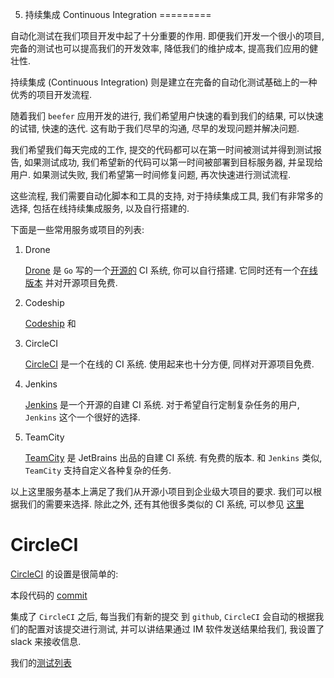 5. 持续集成 Continuous Integration
=========

自动化测试在我们项目开发中起了十分重要的作用. 即便我们开发一个很小的项目, 完备的测试也可以提高我们的开发效率, 降低我们的维护成本, 提高我们应用的健壮性. 

持续集成 (Continuous Integration) 则是建立在完备的自动化测试基础上的一种优秀的项目开发流程. 

随着我们 `beefer` 应用开发的进行, 我们希望用户快速的看到我们的结果, 可以快速的试错, 快速的迭代. 这有助于我们尽早的沟通, 尽早的发现问题并解决问题.

我们希望我们每天完成的工作, 提交的代码都可以在第一时间被测试并得到测试报告, 如果测试成功, 我们希望新的代码可以第一时间被部署到目标服务器, 并呈现给用户. 如果测试失败, 我们希望第一时间修复问题, 再次快速进行测试流程.

这些流程, 我们需要自动化脚本和工具的支持, 对于持续集成工具, 我们有非常多的选择, 包括在线持续集成服务, 以及自行搭建的.

下面是一些常用服务或项目的列表:

1. Drone

    [Drone](https://drone.io/) 是 `Go` 写的一个[开源的](https://github.com/drone/drone) CI 系统, 你可以自行搭建. 它同时还有一个[在线版本](https://drone.io/) 并对开源项目免费.
    
2. Codeship
    
    [Codeship](https://codeship.com/) 和

3. CircleCI 

    [CircleCI](http://circleci.com) 是一个在线的 CI 系统. 使用起来也十分方便, 同样对开源项目免费.
    
4. Jenkins

    [Jenkins](http://jenkins-ci.org/) 是一个开源的自建 CI 系统. 对于希望自行定制复杂任务的用户, `Jenkins` 这个一个很好的选择.
    
5. TeamCity
    
    [TeamCity](https://www.jetbrains.com/teamcity/) 是 JetBrains 出品的自建 CI 系统. 有免费的版本. 和 `Jenkins` 类似, `TeamCity` 支持自定义各种复杂的任务.
    
以上这里服务基本上满足了我们从开源小项目到企业级大项目的要求. 我们可以根据我们的需要来选择. 除此之外, 还有其他很多类似的 CI 系统, 可以参见 [这里](https://en.wikipedia.org/wiki/Comparison_of_continuous_integration_software)


# CircleCI

[CircleCI](http://circleci.com) 的设置是很简单的:

本段代码的 [commit][1]

集成了 `CircleCI` 之后, 每当我们有新的提交 到 `github`, `CircleCI` 会自动的根据我们的配置对该提交进行测试, 并可以讲结果通过 IM 软件发送结果给我们, 我设置了 slack 来接收信息.
 
我们的[测试列表](https://circleci.com/gh/lei-cao/beefer)

[1]: https://github.com/lei-cao/beefer/commit/10259ed

